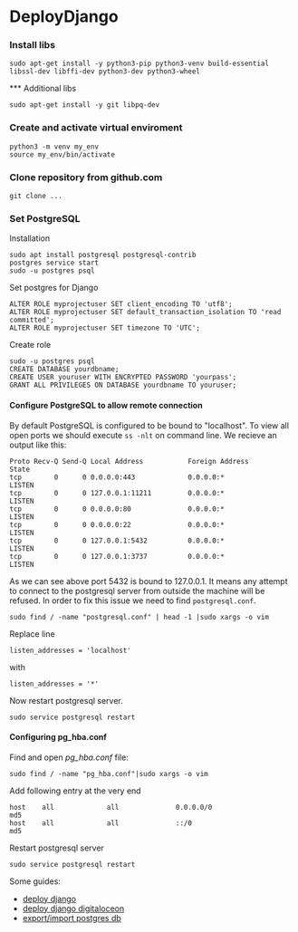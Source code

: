 # DeployDjango


 ### Install libs


  ```
  sudo apt-get install -y python3-pip python3-venv build-essential libssl-dev libffi-dev python3-dev python3-wheel
  ```
  *** Additional libs
  ```
  sudo apt-get install -y git libpq-dev
  ```
### Create and activate virtual enviroment
  ```
  python3 -m venv my_env
  source my_env/bin/activate
  ```

###  Clone repository from github.com
  ```
  git clone ...
  ```

### Set PostgreSQL 
  Installation
  ```
  sudo apt install postgresql postgresql-contrib
  postgres service start
  sudo -u postgres psql
  ```
  Set postgres for Django
  ```
  ALTER ROLE myprojectuser SET client_encoding TO 'utf8';
  ALTER ROLE myprojectuser SET default_transaction_isolation TO 'read committed';
  ALTER ROLE myprojectuser SET timezone TO 'UTC';

  ```
  
  Create role
  ```
  sudo -u postgres psql
  CREATE DATABASE yourdbname;
  CREATE USER youruser WITH ENCRYPTED PASSWORD 'yourpass';
  GRANT ALL PRIVILEGES ON DATABASE yourdbname TO youruser;
  ```
  
  #### Configure PostgreSQL to allow remote connection
  
  By default PostgreSQL is configured to be bound to "localhost".
  To view all open ports we should execute ```ss -nlt``` on command line.
  We recieve an output like this:
  ```
  Proto Recv-Q Send-Q Local Address           Foreign Address         State
  tcp        0      0 0.0.0.0:443             0.0.0.0:*               LISTEN
  tcp        0      0 127.0.0.1:11211         0.0.0.0:*               LISTEN
  tcp        0      0 0.0.0.0:80              0.0.0.0:*               LISTEN
  tcp        0      0 0.0.0.0:22              0.0.0.0:*               LISTEN
  tcp        0      0 127.0.0.1:5432          0.0.0.0:*               LISTEN
  tcp        0      0 127.0.0.1:3737          0.0.0.0:*               LISTEN
  ```
  As we can see above port 5432 is bound to 127.0.0.1. It means any attempt to connect to the postgresql server from outside the machine will be refused.
  In order to fix this issue we need to find ```postgresql.conf```. 
  ```
  sudo find / -name "postgresql.conf" | head -1 |sudo xargs -o vim
  ```
    
  Replace line
  ```
  listen_addresses = 'localhost'
  ```
  with
  ```
  listen_addresses = '*'
  ```
    
  Now restart postgresql server.
  ```
  sudo service postgresql restart
  ```
 

#### Configuring pg_hba.conf
Find and open _pg_hba.conf_ file:
```
sudo find / -name "pg_hba.conf"|sudo xargs -o vim
```
Add following entry at the very end
```
host    all             all              0.0.0.0/0                       md5
host    all             all              ::/0                            md5
```

Restart postgresql server
  ```
  sudo service postgresql restart
  ```

Some guides:
* [deploy django](https://habr.com/ru/post/501414/)
* [deploy django digitaloceon](https://www.digitalocean.com/community/tutorials/how-to-set-up-django-with-postgres-nginx-and-gunicorn-on-ubuntu-20-04-ru)
* [export/import postgres db](https://coderwall.com/p/acsbpw/heroku-export-postgres-database)

